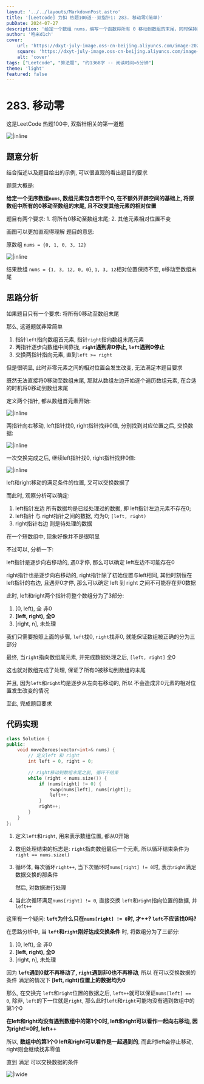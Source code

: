 ```yaml
---
layout: '../../layouts/MarkdownPost.astro'
title: '[Leetcode] 力扣 热题100道--双指针1: 283. 移动零(简单)'
pubDate: 2024-07-27
description: '给定一个数组 nums，编写一个函数将所有 0 移动到数组的末尾，同时保持非零元素的相对顺序'
author: '哈米d1ch'
cover:
    url: 'https://dxyt-july-image.oss-cn-beijing.aliyuncs.com/image-20240729095253735.webp'
    square: 'https://dxyt-july-image.oss-cn-beijing.aliyuncs.com/image-20240729095253735.webp'
    alt: 'cover'
tags: ["Leetcode", "算法题", "约1368字 -- 阅读时间≈5分钟"]
theme: 'light'
featured: false
---
```


# 283. 移动零

这是LeetCode 热题100中, 双指针相关的第一道题

![|inline](https://dxyt-july-image.oss-cn-beijing.aliyuncs.com/image-20240727154359898.webp)

## 题意分析

结合描述以及题目给出的示例, 可以很直观的看出题目的要求

题意大概是: 

**给定一个无序数组`nums`, 数组元素包含若干个0, 在不额外开辟空间的基础上, 将原数组中所有的0移动至数组的末尾, 且不改变其他元素的相对位置**

题目有两个要求: 1. 将所有0移动至数组末尾; 2. 其他元素相对位置不变

画图可以更加直观得理解 题目的意思:

原数组 `nums = {0, 1, 0, 3, 12}`

![|inline](https://dxyt-july-image.oss-cn-beijing.aliyuncs.com/image-20240727160326086.webp)

结果数组 `nums = {1, 3, 12, 0, 0}`, `1, 3, 12`相对位置保持不变, `0`移动至数组末尾

## 思路分析

如果题目只有一个要求: 将所有0移动至数组末尾

那么, 这道题就非常简单

1. 指针`left`指向数组首元素, 指针`right`指向数组末尾元素
2. 两指针逐步向数组中间靠拢, **`right`遇到非0停止, `left`遇到0停止**
3. 交换两指针指向元素, 直到`left >= right`

但是很明显, 此时非零元素之间的相对位置会发生改变, 无法满足本题目要求

既然无法直接将0移动至数组末尾, 那就从数组左边开始逐个遍历数组元素, 在合适的时机将0移动到数组末尾

定义两个指针, 都从数组首元素开始:

![|inline](https://dxyt-july-image.oss-cn-beijing.aliyuncs.com/image-20240727162658641.webp)

两指针向右移动, left指针找0, right指针找非0值, 分别找到对应位置之后, 交换数据:

![|inline](https://dxyt-july-image.oss-cn-beijing.aliyuncs.com/image-20240727163526538.webp)

一次交换完成之后, 继续left指针找0, right指针找非0值:

![|inline](https://dxyt-july-image.oss-cn-beijing.aliyuncs.com/image-20240727163850618.webp)

left和right移动的满足条件的位置, 又可以交换数据了

而此时, 观察分析可以确定: 

1. left指针左边 所有数据均是已经处理过的数据, 即 left指针左边元素不存在0;
2. left指针 与 right指针之间的数据, 均为0; `[left, right)`
3. right指针右边 则是待处理的数据

在一个短数组中, 现象好像并不是很明显

不过可以, 分析一下: 

left指针是逐步向右移动的, 遇0才停, 那么可以确定 left左边不可能存在0

right指针也是逐步向右移动的, right指针除了初始位置与left相同, 其他时刻恒在left指针的右边, 且遇非0才停, 那么可以确定 left 到 right 之间不可能存在非0数据

此时, left和right两个指针将整个数组分为了3部分:

1. [0, left), 全 非0
2. **[left, right), 全0**
3. [right, n], 未处理

我们只需要按照上面的步骤, `left`找0, `right`找非0, 就能保证数组被正确的分为三部分

最终, 当`right`指向数组尾元素, 并完成数据处理之后, `[left, right]` 全0

这也就对数组完成了处理, 保证了所有0被移动到数组的末尾

并且, 因为`left`和`right`均是逐步从左向右移动的, 所以 不会造成非0元素的相对位置发生改变的情况

至此, 完成题目要求

## 代码实现

```cpp
class Solution {
public:
    void moveZeroes(vector<int>& nums) {
        // 定义left 和 right
        int left = 0, right = 0;
        
        // right移动到数组末尾之前, 循环不结束
        while (right < nums.size()) {
			if (nums[right] != 0) {
                swap(nums[left], nums[right]);
                left++;
            }
            right++;
        }
    }
};

```

1. 定义`left`和`right`, 用来表示数组位置, 都从0开始

2. 数组处理结束的标志是: `right`指向数组最后一个元素, 所以循环结束条件为`right == nums.size()`

3. 循环体, 每次循环`right++`, 当下次循环时`nums[right] != 0`时, 表示`right`满足数据交换的那条件

    然后, 对数据进行处理

4. 当此次循环满足`nums[right] != 0`, 直接交换 `left`和`right`指向位置的数据, 并`left++`

这里有一个疑问: **`left`为什么只在`nums[right] != 0`时, 才++? `left`不应该找0吗?**

在思路分析中, 当 **`left`和`right`刚好达成交换条件** 时, 将数组分为了三部分:

1. [0, left), 全 非0
2. **[left, right), 全0**
3. [right, n], 未处理

因为 **`left`遇到0就不再移动了, `right`遇到非0也不再移动**, 所以 在可以交换数据的条件 满足的情况下 **[left, right)位置上的数据均为0**

那么, 在交换完 `left`和`right`位置的数据之后, `left++`就可以保证`nums[left] == 0`, 除非, `left`的下一位就是`right`, 那么此时`left`和`right`可能均没有遇到数组中的第1个0

**在left和right均没有遇到数组中的第1个0时, left和right可以看作一起向右移动, 因为right!=0时, left++**

所以, **数组中的第1个0 left和right可以看作是一起遇到的**, 而此时left会停止移动, right则会继续找非零值

直到 满足 可以交换数据的条件

![|lwide](https://dxyt-july-image.oss-cn-beijing.aliyuncs.com/image-20240729093914640.webp)
